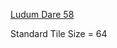 [Ludum Dare 58](https://ldjam.com/events/ludum-dare/58/$415616/a-low-key-ludum-dare-58-is-a-go)


Standard Tile Size = 64
